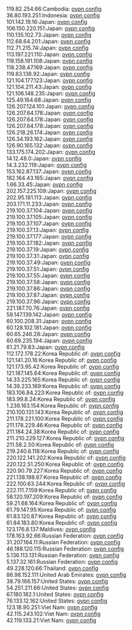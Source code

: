 119.82.254.66:Cambodia: [ovpn config](vpn/119_82_254_66.ovpn)  
36.80.193.251:Indonesia: [ovpn config](vpn/36_80_193_251.ovpn)  
101.142.19.16:Japan: [ovpn config](vpn/101_142_19_16.ovpn)  
106.150.220.151:Japan: [ovpn config](vpn/106_150_220_151.ovpn)  
110.135.102.73:Japan: [ovpn config](vpn/110_135_102_73.ovpn)  
112.68.64.201:Japan: [ovpn config](vpn/112_68_64_201.ovpn)  
112.71.215.74:Japan: [ovpn config](vpn/112_71_215_74.ovpn)  
113.197.221.110:Japan: [ovpn config](vpn/113_197_221_110.ovpn)  
118.158.191.108:Japan: [ovpn config](vpn/118_158_191_108.ovpn)  
118.238.47.169:Japan: [ovpn config](vpn/118_238_47_169.ovpn)  
119.83.138.92:Japan: [ovpn config](vpn/119_83_138_92.ovpn)  
121.104.177.123:Japan: [ovpn config](vpn/121_104_177_123.ovpn)  
121.104.211.43:Japan: [ovpn config](vpn/121_104_211_43.ovpn)  
121.106.148.235:Japan: [ovpn config](vpn/121_106_148_235.ovpn)  
125.49.164.68:Japan: [ovpn config](vpn/125_49_164_68.ovpn)  
126.207.124.101:Japan: [ovpn config](vpn/126_207_124_101.ovpn)  
126.207.64.178:Japan: [ovpn config](vpn/126_207_64_178.ovpn)  
126.207.64.178:Japan: [ovpn config](vpn/126_207_64_178.ovpn)  
126.207.64.178:Japan: [ovpn config](vpn/126_207_64_178.ovpn)  
126.218.26.174:Japan: [ovpn config](vpn/126_218_26_174.ovpn)  
126.34.193.162:Japan: [ovpn config](vpn/126_34_193_162.ovpn)  
126.90.165.132:Japan: [ovpn config](vpn/126_90_165_132.ovpn)  
133.175.174.202:Japan: [ovpn config](vpn/133_175_174_202.ovpn)  
14.12.48.0:Japan: [ovpn config](vpn/14_12_48_0.ovpn)  
14.3.232.119:Japan: [ovpn config](vpn/14_3_232_119.ovpn)  
153.162.87.137:Japan: [ovpn config](vpn/153_162_87_137.ovpn)  
182.164.43.165:Japan: [ovpn config](vpn/182_164_43_165.ovpn)  
1.66.33.45:Japan: [ovpn config](vpn/1_66_33_45.ovpn)  
202.157.225.109:Japan: [ovpn config](vpn/202_157_225_109.ovpn)  
202.95.181.113:Japan: [ovpn config](vpn/202_95_181_113.ovpn)  
203.171.11.233:Japan: [ovpn config](vpn/203_171_11_233.ovpn)  
219.100.37.104:Japan: [ovpn config](vpn/219_100_37_104.ovpn)  
219.100.37.105:Japan: [ovpn config](vpn/219_100_37_105.ovpn)  
219.100.37.107:Japan: [ovpn config](vpn/219_100_37_107.ovpn)  
219.100.37.13:Japan: [ovpn config](vpn/219_100_37_13.ovpn)  
219.100.37.177:Japan: [ovpn config](vpn/219_100_37_177.ovpn)  
219.100.37.182:Japan: [ovpn config](vpn/219_100_37_182.ovpn)  
219.100.37.19:Japan: [ovpn config](vpn/219_100_37_19.ovpn)  
219.100.37.31:Japan: [ovpn config](vpn/219_100_37_31.ovpn)  
219.100.37.49:Japan: [ovpn config](vpn/219_100_37_49.ovpn)  
219.100.37.51:Japan: [ovpn config](vpn/219_100_37_51.ovpn)  
219.100.37.55:Japan: [ovpn config](vpn/219_100_37_55.ovpn)  
219.100.37.58:Japan: [ovpn config](vpn/219_100_37_58.ovpn)  
219.100.37.86:Japan: [ovpn config](vpn/219_100_37_86.ovpn)  
219.100.37.87:Japan: [ovpn config](vpn/219_100_37_87.ovpn)  
219.100.37.96:Japan: [ovpn config](vpn/219_100_37_96.ovpn)  
221.187.70.76:Japan: [ovpn config](vpn/221_187_70_76.ovpn)  
59.147.139.142:Japan: [ovpn config](vpn/59_147_139_142.ovpn)  
60.100.208.31:Japan: [ovpn config](vpn/60_100_208_31.ovpn)  
60.128.102.181:Japan: [ovpn config](vpn/60_128_102_181.ovpn)  
60.65.246.28:Japan: [ovpn config](vpn/60_65_246_28.ovpn)  
60.69.235.194:Japan: [ovpn config](vpn/60_69_235_194.ovpn)  
61.21.79.83:Japan: [ovpn config](vpn/61_21_79_83.ovpn)  
112.172.178.22:Korea Republic of: [ovpn config](vpn/112_172_178_22.ovpn)  
121.141.20.16:Korea Republic of: [ovpn config](vpn/121_141_20_16.ovpn)  
121.173.95.42:Korea Republic of: [ovpn config](vpn/121_173_95_42.ovpn)  
121.187.145.64:Korea Republic of: [ovpn config](vpn/121_187_145_64.ovpn)  
14.33.225.165:Korea Republic of: [ovpn config](vpn/14_33_225_165.ovpn)  
14.39.233.169:Korea Republic of: [ovpn config](vpn/14_39_233_169.ovpn)  
183.106.84.223:Korea Republic of: [ovpn config](vpn/183_106_84_223.ovpn)  
183.99.8.24:Korea Republic of: [ovpn config](vpn/183_99_8_24.ovpn)  
1.236.163.154:Korea Republic of: [ovpn config](vpn/1_236_163_154.ovpn)  
210.100.131.143:Korea Republic of: [ovpn config](vpn/210_100_131_143.ovpn)  
211.178.221.100:Korea Republic of: [ovpn config](vpn/211_178_221_100.ovpn)  
211.178.229.46:Korea Republic of: [ovpn config](vpn/211_178_229_46.ovpn)  
211.184.24.38:Korea Republic of: [ovpn config](vpn/211_184_24_38.ovpn)  
211.210.229.127:Korea Republic of: [ovpn config](vpn/211_210_229_127.ovpn)  
211.58.2.50:Korea Republic of: [ovpn config](vpn/211_58_2_50.ovpn)  
219.240.6.118:Korea Republic of: [ovpn config](vpn/219_240_6_118.ovpn)  
220.122.141.202:Korea Republic of: [ovpn config](vpn/220_122_141_202.ovpn)  
220.122.51.250:Korea Republic of: [ovpn config](vpn/220_122_51_250.ovpn)  
220.90.79.227:Korea Republic of: [ovpn config](vpn/220_90_79_227.ovpn)  
221.138.198.67:Korea Republic of: [ovpn config](vpn/221_138_198_67.ovpn)  
222.100.63.244:Korea Republic of: [ovpn config](vpn/222_100_63_244.ovpn)  
222.111.7.159:Korea Republic of: [ovpn config](vpn/222_111_7_159.ovpn)  
58.120.197.209:Korea Republic of: [ovpn config](vpn/58_120_197_209.ovpn)  
59.21.68.164:Korea Republic of: [ovpn config](vpn/59_21_68_164.ovpn)  
61.79.147.95:Korea Republic of: [ovpn config](vpn/61_79_147_95.ovpn)  
61.83.120.87:Korea Republic of: [ovpn config](vpn/61_83_120_87.ovpn)  
61.84.183.80:Korea Republic of: [ovpn config](vpn/61_84_183_80.ovpn)  
123.176.8.137:Maldives: [ovpn config](vpn/123_176_8_137.ovpn)  
178.163.92.66:Russian Federation: [ovpn config](vpn/178_163_92_66.ovpn)  
31.207.164.11:Russian Federation: [ovpn config](vpn/31_207_164_11.ovpn)  
46.188.120.115:Russian Federation: [ovpn config](vpn/46_188_120_115.ovpn)  
5.136.113.131:Russian Federation: [ovpn config](vpn/5_136_113_131.ovpn)  
5.137.32.161:Russian Federation: [ovpn config](vpn/5_137_32_161.ovpn)  
49.228.120.66:Thailand: [ovpn config](vpn/49_228_120_66.ovpn)  
86.98.152.111:United Arab Emirates: [ovpn config](vpn/86_98_152_111.ovpn)  
38.79.166.157:United States: [ovpn config](vpn/38_79_166_157.ovpn)  
54.251.211.66:United States: [ovpn config](vpn/54_251_211_66.ovpn)  
67.180.182.1:United States: [ovpn config](vpn/67_180_182_1.ovpn)  
76.133.12.162:United States: [ovpn config](vpn/76_133_12_162.ovpn)  
123.18.90.251:Viet Nam: [ovpn config](vpn/123_18_90_251.ovpn)  
42.115.243.102:Viet Nam: [ovpn config](vpn/42_115_243_102.ovpn)  
42.119.133.21:Viet Nam: [ovpn config](vpn/42_119_133_21.ovpn)  
